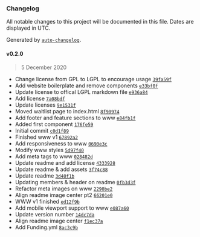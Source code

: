 ### Changelog

All notable changes to this project will be documented in this file. Dates are displayed in UTC.

Generated by [`auto-changelog`](https://github.com/CookPete/auto-changelog).

#### v0.2.0

> 5 December 2020

- Change license from GPL to LGPL to encourage usage [`39fa59f`](https://github.com/Neutron-Creative/Beautiful-FOSS/commit/39fa59f5a45ade58aaab931b092426c785703172)
- Add website boilerplate and remove components [`e33bf0f`](https://github.com/Neutron-Creative/Beautiful-FOSS/commit/e33bf0f5f35e1458839bf4b1df663fa24cb6c033)
- Update license to offical LGPL markdown file [`e936a84`](https://github.com/Neutron-Creative/Beautiful-FOSS/commit/e936a84bf5f6370ab493cda026c0b1645e36efab)
- Add license [`7a08bdf`](https://github.com/Neutron-Creative/Beautiful-FOSS/commit/7a08bdfb834218b81e842e4b29d60a3f34ec075b)
- Update licenses [`9e1531f`](https://github.com/Neutron-Creative/Beautiful-FOSS/commit/9e1531f13c3f89b30bb859569002d10f38c16989)
- Moved waitlist page to index.html [`8f90974`](https://github.com/Neutron-Creative/Beautiful-FOSS/commit/8f90974a67d178e7ad277ff33eb31287cbca87b6)
- Add footer and feature sections to www [`e84fb1f`](https://github.com/Neutron-Creative/Beautiful-FOSS/commit/e84fb1fca444cbbe7bff1d64f3bc51e052c9a66b)
- Added first component [`176fe59`](https://github.com/Neutron-Creative/Beautiful-FOSS/commit/176fe5978defd5af044472e51d16c6dc0ec07bae)
- Initial commit [`c0d1f89`](https://github.com/Neutron-Creative/Beautiful-FOSS/commit/c0d1f8936b3b809a6937e30c741ee70a03640c1c)
- Finished www v1 [`67892a2`](https://github.com/Neutron-Creative/Beautiful-FOSS/commit/67892a2c0d5280ad5730294e6dac7f7cc53e6b4d)
- Add responsiveness to www [`0690e3c`](https://github.com/Neutron-Creative/Beautiful-FOSS/commit/0690e3c4ea47d335888b4ff8169722aa315ac267)
- Modify www styles [`5d97f40`](https://github.com/Neutron-Creative/Beautiful-FOSS/commit/5d97f4084f74c73b6e20249327618d1fc0964e8a)
- Add meta tags to www [`028482d`](https://github.com/Neutron-Creative/Beautiful-FOSS/commit/028482d396909be3ea8665dca0840192fd8b2b32)
- Update readme and add license [`4333928`](https://github.com/Neutron-Creative/Beautiful-FOSS/commit/4333928e9ecdf2904876d3f2917a6ea6e533ba8e)
- Update readme & add assets [`3f74c88`](https://github.com/Neutron-Creative/Beautiful-FOSS/commit/3f74c881a0babb8bce9fb8090cae3e62dc4e80f1)
- Update readme [`3d40f1b`](https://github.com/Neutron-Creative/Beautiful-FOSS/commit/3d40f1b67316c2453570ee8626baf5f21dc4eb60)
- Updating members & header on readme [`0fb3d3f`](https://github.com/Neutron-Creative/Beautiful-FOSS/commit/0fb3d3f41b2412ef4b6e8b17f8834c819838483c)
- Refactor meta images on www [`2290be2`](https://github.com/Neutron-Creative/Beautiful-FOSS/commit/2290be275f11557ae5a14cc7539cf62aeba7db41)
- Align readme image center pt2 [`66201e0`](https://github.com/Neutron-Creative/Beautiful-FOSS/commit/66201e0842b3f4f181daa850e99703aaaacb046d)
- WWW v1 finished [`ed12f9b`](https://github.com/Neutron-Creative/Beautiful-FOSS/commit/ed12f9bbc2f0e7ebaded4fa660f60eb60e012e8b)
- Add mobile viewport support to www [`e087a60`](https://github.com/Neutron-Creative/Beautiful-FOSS/commit/e087a60bbc9289659529a89e5ffde344c9e052cf)
- Update version number [`14dc7da`](https://github.com/Neutron-Creative/Beautiful-FOSS/commit/14dc7daf9cab55f52bf6a4ae15809658ddfce51c)
- Align readme image center [`f1ec37a`](https://github.com/Neutron-Creative/Beautiful-FOSS/commit/f1ec37abf4b438603fe83b37293af330956e763a)
- Add Funding.yml [`8ac3c9b`](https://github.com/Neutron-Creative/Beautiful-FOSS/commit/8ac3c9bf4408b58692559d4106120016e2551d9a)
